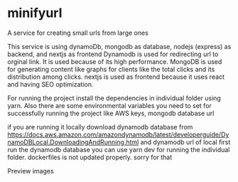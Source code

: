 # minifyurl
A service for creating small urls from large ones

This service is using dynamoDb, mongodb as database, nodejs (express) as backend, and nextjs as frontend
Dynamodb is used for redirecting url to orginal link. It is used because of its high performance.
MongoDB is used for generating content like graphs for clients like the total clicks and its distribution among clicks.
nextjs is used as frontend because it uses react and having SEO optimization.

For running the project install the dependencies in individual folder using yarn.
Also there are some environmental variables you need to set for successfully running the project like AWS keys, mongodb database url

if you are running it locally
download dynamodb database from https://docs.aws.amazon.com/amazondynamodb/latest/developerguide/DynamoDBLocal.DownloadingAndRunning.html
and dynamodb url of local
first run the dynamodb database
you can use yarn dev for running the individual folder.
dockerfiles is not updated properly. sorry for that

Preview images


